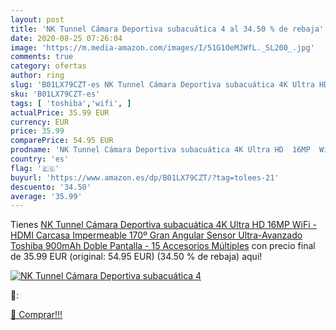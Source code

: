 ```yaml
---
layout: post
title: 'NK Tunnel Cámara Deportiva subacuática 4 al 34.50 % de rebaja'
date: 2020-08-25 07:26:04
image: 'https://m.media-amazon.com/images/I/51G1OeMJWfL._SL200_.jpg'
comments: true
category: ofertas
author: ring
slug: 'B01LX79CZT-es NK Tunnel Cámara Deportiva subacuática 4K Ultra HD 16MP...'
sku: 'B01LX79CZT-es'
tags: [ 'toshiba','wifi', ]
actualPrice: 35.99 EUR
currency: EUR
price: 35.99
comparePrice: 54.95 EUR
prodname: 'NK Tunnel Cámara Deportiva subacuática 4K Ultra HD  16MP  WiFi - HDMI  Carcasa Impermeable  170º Gran Angular  Sensor Ultra-Avanzado Toshiba  900mAh  Doble Pantalla  - 15 Accesorios Múltiples'
country: 'es'
flag: '🇪🇸'
buyurl: 'https://www.amazon.es/dp/B01LX79CZT/?tag=tolees-21'
descuento: '34.50'
average: '35.99'
---
```


Tienes [NK Tunnel Cámara Deportiva subacuática 4K Ultra HD  16MP  WiFi - HDMI  Carcasa Impermeable  170º Gran Angular  Sensor Ultra-Avanzado Toshiba  900mAh  Doble Pantalla  - 15 Accesorios Múltiples](https://www.amazon.es/dp/B01LX79CZT/?tag=tolees-21) con precio final de  35.99 EUR (original: 54.95 EUR) (34.50 %  de rebaja) aqui!

[![NK Tunnel Cámara Deportiva subacuática 4](https://m.media-amazon.com/images/I/51G1OeMJWfL._SL200_.jpg)](https://www.amazon.es/dp/B01LX79CZT/?tag=tolees-21)

🔎:


[🛒 Comprar!!!](https://www.amazon.es/dp/B01LX79CZT/?tag=tolees-21)

